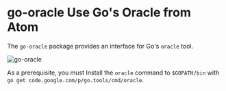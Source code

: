 # go-oracle Use Go's Oracle from Atom

The `go-oracle` package provides an interface for Go's `oracle` tool.

![go-oracle](https://raw.github.com/rubyist/go-oracle/master/docs/go-oracle.gif)

As a prerequisite, you must Install the `oracle` command to `$GOPATH/bin` with `go get code.google.com/p/go.tools/cmd/oracle`.
